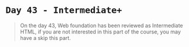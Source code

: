 # `Day 43 - Intermediate+`

> On the day 43, Web foundation has been reviewed as Intermediate HTML, if you are not interested in this part of the course, you may have a skip this part.